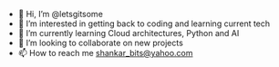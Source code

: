 - 👋 Hi, I’m @letsgitsome
- 👀 I’m interested in getting back to coding and learning current tech
- 🌱 I’m currently learning Cloud architectures, Python and AI
- 💞️ I’m looking to collaborate on new projects
- 📫 How to reach me shankar_bits@yahoo.com

<!---
letsgitsome/letsgitsome is a ✨ special ✨ repository because its `README.md` (this file) appears on your GitHub profile.
You can click the Preview link to take a look at your changes.
--->
